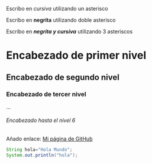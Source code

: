 Escribo en *cursiva* utilizando un asterisco

Escribo en **negrita** utilizando doble asterisco

Escribo en ***negrita y cursiva*** utilizando 3 asteriscos

# Encabezado de primer nivel

## Encabezado de segundo nivel

### Encabezado de tercer nivel

...

###### Encabezado hasta el nivel 6

Añado enlace: [Mi página de GitHub](https://github.com/JUANC75/mi-primer-repo)

```java
String hola="Hola Mundo";
System.out.println("hola");
```